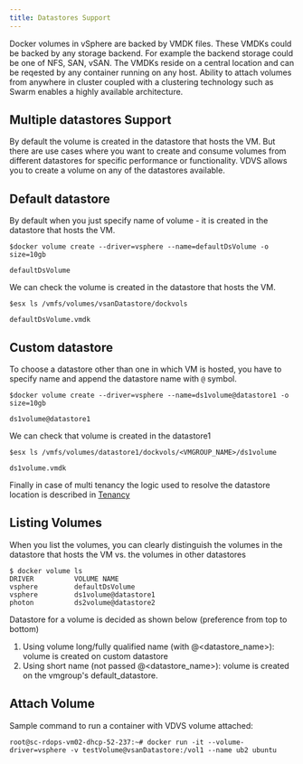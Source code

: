 ```yaml
---
title: Datastores Support
---
```


Docker volumes in vSphere are backed by VMDK files. These VMDKs could be backed by any storage backend. For example the backend storage could be one of NFS, SAN, vSAN. The VMDKs reside on a central location and can be reqested by any container running on any host. Ability to attach volumes from anywhere in cluster coupled with a clustering technology such as Swarm enables a highly available architecture.

## Multiple datastores Support

By default the volume is created in the datastore that hosts the VM. But there are use cases where you want to create and consume volumes from different datastores for specific performance or functionality. VDVS allows you to create a volume on any of the datastores available.

## Default datastore
By default when you just specify name of volume - it is created in the datastore that hosts the VM.

```
$docker volume create --driver=vsphere --name=defaultDsVolume -o size=10gb

defaultDsVolume
```
We can check the volume is created in the datastore that hosts the VM.

```
$esx ls /vmfs/volumes/vsanDatastore/dockvols

defaultDsVolume.vmdk
```

## Custom datastore

To choose a datastore other than one in which VM is hosted, you have to specify name and append the datastore name with ```@``` symbol.

```
$docker volume create --driver=vsphere --name=ds1volume@datastore1 -o size=10gb

ds1volume@datastore1
```
We can check that volume is created in the datastore1

```
$esx ls /vmfs/volumes/datastore1/dockvols/<VMGROUP_NAME>/ds1volume

ds1volume.vmdk
```

Finally in case of multi tenancy the logic used to resolve the datastore location is described in [Tenancy](tenancy.html#default-datastore)

## Listing Volumes

When you list the volumes, you can clearly distinguish the volumes in the datastore that hosts the VM vs. the volumes in other datastores

```
$ docker volume ls
DRIVER 			VOLUME NAME
vsphere			defaultDsVolume
vsphere			ds1volume@datastore1
photon			ds2volume@datastore2
```

Datastore for a volume is decided as shown below (preference from top to bottom)

1. Using volume long/fully qualified name (with @<datastore_name>): volume is created on custom datastore
2. Using short name (not passed @<datastore_name>): volume is created on the vmgroup's default_datastore.

## Attach Volume

Sample command to run a container with VDVS volume attached:

```
root@sc-rdops-vm02-dhcp-52-237:~# docker run -it --volume-driver=vsphere -v testVolume@vsanDatastore:/vol1 --name ub2 ubuntu
```
